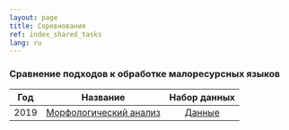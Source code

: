 ```yaml
---
layout: page
title: Соревнования
ref: index_shared_tasks
lang: ru
---
```


### Сравнение подходов к обработке малоресурсных языков

|Год| Название                                                                         | Набор данных                               |
|---| -------------                                                                    | :---------------:                          |
|2019| [Морфологический анализ](morpho2019.html) | [Данные](../data/index_data.html) |
